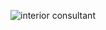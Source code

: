 

![interior consultant](https://github.com/yarlinlynn/Interior-consultant-webpage/assets/140059481/155b63a4-c74e-41fc-b6ab-8b0b22a917af)

